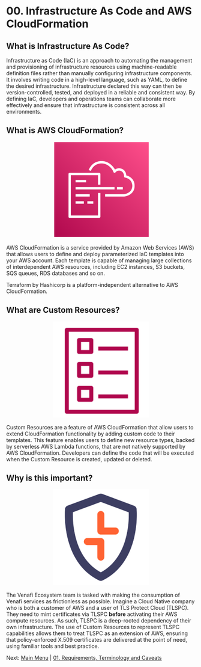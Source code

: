 # 00. Infrastructure As Code and AWS CloudFormation

## What is Infrastructure As Code?

Infrastructure as Code (IaC) is an approach to automating the management and provisioning of infrastructure resources using machine-readable definition files rather than manually configuring infrastructure components.
It involves writing code in a high-level language, such as YAML, to define the desired infrastructure.
Infrastructure declared this way can then be version-controlled, tested, and deployed in a reliable and consistent way.
By defining IaC, developers and operations teams can collaborate more effectively and ensure that infrastructure is consistent across all environments.

## What is AWS CloudFormation?

<p align="center">
  <img src="../images/cfn.png" height="256" width="256" />
</p>

AWS CloudFormation is a service provided by Amazon Web Services (AWS) that allows users to define and deploy parameterized IaC templates into your AWS account.
Each template is capable of managing large collections of interdependent AWS resources, including EC2 instances, S3 buckets, SQS queues, RDS databases and so on.

Terraform by Hashicorp is a platform-independent alternative to AWS CloudFormation.

## What are Custom Resources?

<p align="center">
  <img src="../images/iac.png" height="256" width="256" />
</p>

Custom Resources are a feature of AWS CloudFormation that allow users to extend CloudFormation functionality by adding custom code to their templates.
This feature enables users to define new resource types, backed by serverless AWS Lambda functions, that are not natively supported by AWS CloudFormation.
Developers can define the code that will be executed when the Custom Resource is created, updated or deleted.

## Why is this important?

<p align="center">
  <img src="../images/tlspc.png" height="256" width="256" />
</p>

The Venafi Ecosystem team is tasked with making the consumption of Venafi services as frictionless as possible.
Imagine a Cloud Native company who is both a customer of AWS and a user of TLS Protect Cloud (TLSPC).
They need to mint certificates via TLSPC **before** activating their AWS compute resources.
As such, TLSPC is a deep-rooted dependency of their own infrastructure.
The use of Custom Resources to represent TLSPC capabilities allows them to treat TLSPC as an extension of AWS, ensuring that policy-enforced X.509 certificates are delivered at the point of need, using familiar tools and best practice.

Next: [Main Menu](../README.md) | [01. Requirements, Terminology and Caveats](01-requirements-terminology-and-caveats/README.md)
